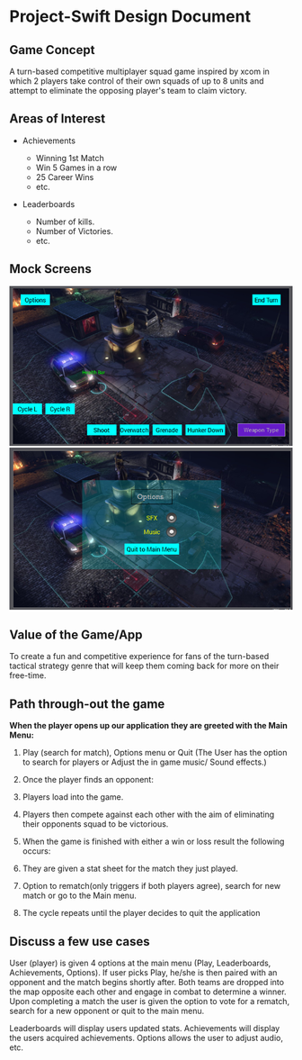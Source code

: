 # Project-Swift Design Document

##  Game Concept
A turn-based competitive multiplayer squad game inspired by xcom in which 2 players take control of their own squads of up to 8 units and attempt to eliminate the opposing player's team to claim victory.

##  Areas of Interest 
* Achievements
  * Winning 1st Match
  * Win 5 Games in a row
  * 25 Career Wins
  * etc.
  
* Leaderboards
  * Number of kills.
  * Number of Victories.
  * etc.

##  Mock Screens 
![Image of In-game UI](https://raw.githubusercontent.com/Fabronaut/Project-Swift/master/App_UI_1.png)
![Image of In-game UI2](https://raw.githubusercontent.com/Fabronaut/Project-Swift/master/App_UI_2.png)

## Value of the Game/App 
To create a fun and competitive experience for fans of the turn-based tactical strategy genre that will keep them coming back for more on their free-time.

##  Path through-out the game 
**When the player opens up our application they are greeted with the Main Menu:**

1. Play (search for match), Options menu or Quit
(The User has the option to search for players or Adjust the in game music/ Sound effects.)

1. Once the player finds an opponent:  
1. Players load into the game.
1. Players then compete against each other with the aim of eliminating their opponents squad to be victorious.
1. When the game is finished with either a win or loss result the following occurs:
1. They are given a stat sheet for the match they just played.
1. Option to rematch(only triggers if both players agree), search for new match or go to the Main menu.
1. The cycle repeats until the player decides to quit the application

##  Discuss a few use cases 
User (player) is given 4 options at the main menu (Play, Leaderboards, Achievements, Options). If user picks Play, he/she is then paired  with an opponent and the match begins shortly after. Both teams are dropped into the map opposite each other and engage in combat to determine a winner. Upon completing a match the user is given the option to vote for a rematch, search for a new opponent or quit to the main menu.

Leaderboards will display users updated stats.
Achievements will display the users acquired achievements.
Options allows the user to adjust audio, etc.
